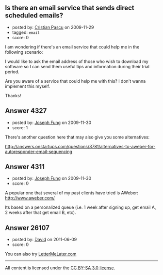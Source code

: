 ## Is there an email service that sends direct scheduled emails?

- posted by: [Cristian Pascu](https://stackexchange.com/users/-1/1546-cristian-pascu) on 2009-11-29
- tagged: `email`
- score: 0

I am wondering if there's an email service that could help me in the following scenario:

I would like to ask the email address of those who wish to download my software so I can send them useful tips and information during their trial period. 

Are you aware of a service that could help me with this? I don't wanna implement this myself. 

Thanks!


## Answer 4327

- posted by: [Joseph Fung](https://stackexchange.com/users/-1/1669-joseph-fung) on 2009-11-30
- score: 1

There's another question here that may also give you some alternatives:

http://answers.onstartups.com/questions/3781/alternatives-to-aweber-for-autoresponder-email-sequencing


## Answer 4311

- posted by: [Joseph Fung](https://stackexchange.com/users/-1/1669-joseph-fung) on 2009-11-30
- score: 0

A popular one that several of my past clients have tried is AWeber: http://www.aweber.com/

Its based on a personalized queue (i.e. 1 week after signing up, get email A, 2 weeks after that get email B, etc).


## Answer 26107

- posted by: [David](https://stackexchange.com/users/-1/2684-david) on 2011-06-09
- score: 0

<p>You can also try <a href="http://LetterMeLater.com" rel="nofollow">LetterMeLater.com</a></p>




---

All content is licensed under the [CC BY-SA 3.0 license](https://creativecommons.org/licenses/by-sa/3.0/).
